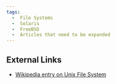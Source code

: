 ```yaml
---
tags:
  -  File Systems
  -  Solaris
  -  FreeBSD
  -  Articles that need to be expanded
---
```

## External Links

- [Wikipedia entry on Unix File
  System](http://en.wikipedia.org/wiki/Unix_File_System)

